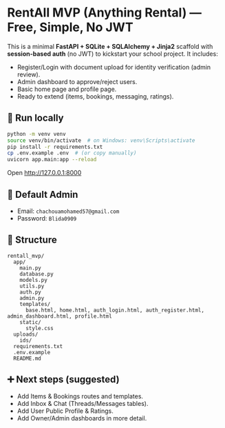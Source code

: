 # RentAll MVP (Anything Rental) — Free, Simple, No JWT

This is a minimal **FastAPI + SQLite + SQLAlchemy + Jinja2** scaffold with **session-based auth** (no JWT) to kickstart your school project.
It includes:
- Register/Login with document upload for identity verification (admin review).
- Admin dashboard to approve/reject users.
- Basic home page and profile page.
- Ready to extend (items, bookings, messaging, ratings).

## 🚀 Run locally
```bash
python -m venv venv
source venv/bin/activate  # on Windows: venv\Scripts\activate
pip install -r requirements.txt
cp .env.example .env  # (or copy manually)
uvicorn app.main:app --reload
```
Open http://127.0.0.1:8000

## 🔐 Default Admin
- Email: `chachouamohamed57@gmail.com`
- Password: `Blida0909`

## 📁 Structure
```
rentall_mvp/
  app/
    main.py
    database.py
    models.py
    utils.py
    auth.py
    admin.py
    templates/
      base.html, home.html, auth_login.html, auth_register.html, admin_dashboard.html, profile.html
    static/
      style.css
  uploads/
    ids/
  requirements.txt
  .env.example
  README.md
```

## ➕ Next steps (suggested)
- Add Items & Bookings routes and templates.
- Add Inbox & Chat (Threads/Messages tables).
- Add User Public Profile & Ratings.
- Add Owner/Admin dashboards in more detail.
